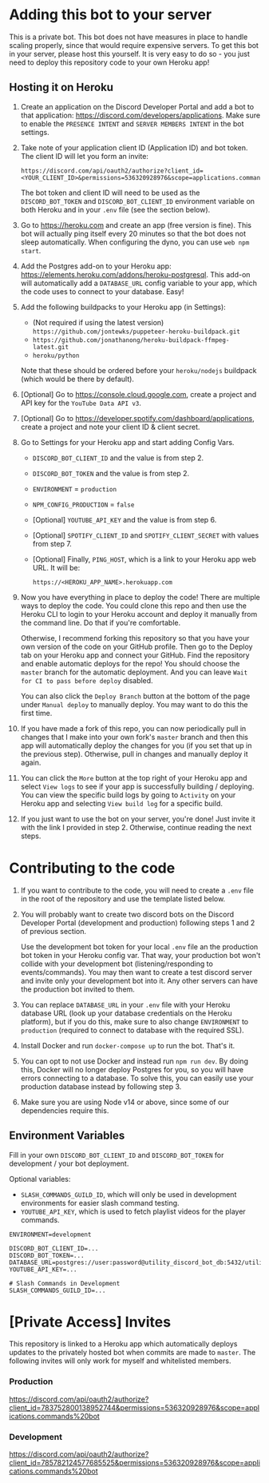 # Adding this bot to your server

This is a private bot. This bot does not have measures in place to handle scaling properly, since that would require expensive servers. To get this bot in your server, please host this yourself. It is very easy to do so - you just need to deploy this repository code to your own Heroku app!

## Hosting it on Heroku

1. Create an application on the Discord Developer Portal and add a bot to that application: https://discord.com/developers/applications. Make sure to enable the `PRESENCE INTENT` and `SERVER MEMBERS INTENT` in the bot settings.

1. Take note of your application client ID (Application ID) and bot token. The client ID will let you form an invite:
    ```
    https://discord.com/api/oauth2/authorize?client_id=<YOUR_CLIENT_ID>&permissions=536320928976&scope=applications.commands%20bot
    ```
    The bot token and client ID will need to be used as the `DISCORD_BOT_TOKEN` and `DISCORD_BOT_CLIENT_ID` environment variable on both Heroku and in your `.env` file (see the section below).

1. Go to https://heroku.com and create an app (free version is fine). This bot will actually ping itself every 20 minutes so that the bot does not sleep automatically. When configuring the dyno, you can use `web npm start`.

1. Add the Postgres add-on to your Heroku app: https://elements.heroku.com/addons/heroku-postgresql. This add-on will automatically add a `DATABASE_URL` config variable to your app, which the code uses to connect to your database. Easy!

1. Add the following buildpacks to your Heroku app (in Settings):
    - (Not required if using the latest version) `https://github.com/jontewks/puppeteer-heroku-buildpack.git`
    - `https://github.com/jonathanong/heroku-buildpack-ffmpeg-latest.git`
    - `heroku/python`

    Note that these should be ordered before your `heroku/nodejs` buildpack (which would be there by default).

1. [Optional] Go to https://console.cloud.google.com, create a project and API key for the `YouTube Data API v3`.

1. [Optional] Go to https://developer.spotify.com/dashboard/applications, create a project and note your client ID & client secret.

1. Go to Settings for your Heroku app and start adding Config Vars.
    - `DISCORD_BOT_CLIENT_ID` and the value is from step 2.
    - `DISCORD_BOT_TOKEN` and the value is from step 2.
    - `ENVIRONMENT` = `production`
    - `NPM_CONFIG_PRODUCTION` = `false`
    - [Optional] `YOUTUBE_API_KEY` and the value is from step 6.
    - [Optional] `SPOTIFY_CLIENT_ID` and `SPOTIFY_CLIENT_SECRET` with values from step 7.
    - [Optional] Finally, `PING_HOST`, which is a link to your Heroku app web URL. It will be:
    
        ```
        https://<HEROKU_APP_NAME>.herokuapp.com
        ```
1. Now you have everything in place to deploy the code! There are multiple ways to deploy the code. You could clone this repo and then use the Heroku CLI to login to your Heroku account and deploy it manually from the command line. Do that if you're comfortable.

    Otherwise, I recommend forking this repository so that you have your own version of the code on your GitHub profile. Then go to the Deploy tab on your Heroku app and connect your GitHub. Find the repository and enable automatic deploys for the repo! You should choose the `master` branch for the automatic deployment. And you can leave `Wait for CI to pass before deploy` disabled.

    You can also click the `Deploy Branch` button at the bottom of the page under `Manual deploy` to manually deploy. You may want to do this the first time.

1. If you have made a fork of this repo, you can now periodically pull in changes that I make into your own fork's `master` branch and then this app will automatically deploy the changes for you (if you set that up in the previous step). Otherwise, pull in changes and manually deploy it again.

1. You can click the `More` button at the top right of your Heroku app and select `View logs` to see if your app is successfully building / deploying. You can view the specific build logs by going to `Activity` on your Heroku app and selecting `View build log` for a specific build.

1. If you just want to use the bot on your server, you're done! Just invite it with the link I provided in step 2. Otherwise, continue reading the next steps.

# Contributing to the code

1. If you want to contribute to the code, you will need to create a `.env` file in the root of the repository and use the template listed below.

1. You will probably want to create two discord bots on the Discord Developer Portal (development and production) following steps 1 and 2 of previous section.

    Use the development bot token for your local `.env` file an the production bot token in your Heroku config var. That way, your production bot won't collide with your development bot (listening/responding to events/commands). You may then want to create a test discord server and invite only your development bot into it. Any other servers can have the production bot invited to them.

1. You can replace `DATABASE_URL` in your `.env` file with your Heroku database URL (look up your database credentials on the Heroku platform), but if you do this, make sure to also change `ENVIRONMENT` to `production` (required to connect to database with the required SSL).

1. Install Docker and run `docker-compose up` to run the bot. That's it.

1. You can opt to not use Docker and instead run `npm run dev`. By doing this, Docker will no longer deploy Postgres for you, so you will have errors connecting to a database. To solve this, you can easily use your production database instead by following step 3.

1. Make sure you are using Node v14 or above, since some of our dependencies require this.

## Environment Variables
Fill in your own `DISCORD_BOT_CLIENT_ID` and `DISCORD_BOT_TOKEN` for development / your bot deployment.

Optional variables:
- `SLASH_COMMANDS_GUILD_ID`, which will only be used in development environments for easier slash command testing.
- `YOUTUBE_API_KEY`, which is used to fetch playlist videos for the player commands.

```
ENVIRONMENT=development

DISCORD_BOT_CLIENT_ID=...
DISCORD_BOT_TOKEN=...
DATABASE_URL=postgres://user:password@utility_discord_bot_db:5432/utility_discord_bot_db
YOUTUBE_API_KEY=...

# Slash Commands in Development
SLASH_COMMANDS_GUILD_ID=...
```

# [Private Access] Invites

This repository is linked to a Heroku app which automatically deploys updates to the privately hosted bot when commits are made to `master`. The following invites will only work for myself and whitelisted members.

### Production
https://discord.com/api/oauth2/authorize?client_id=783752800138952744&permissions=536320928976&scope=applications.commands%20bot

### Development
https://discord.com/api/oauth2/authorize?client_id=785782124577685525&permissions=536320928976&scope=applications.commands%20bot
